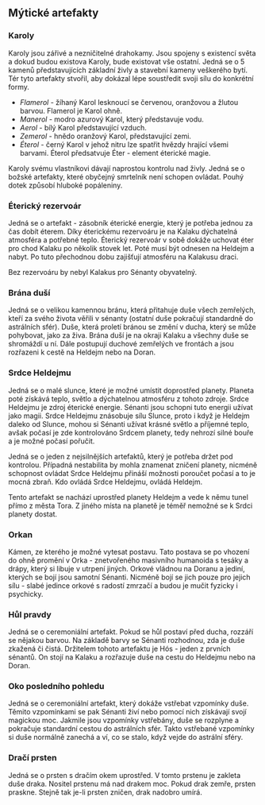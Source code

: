 ## Mýtické artefakty

### Karoly

Karoly jsou zářivé a nezničitelné drahokamy.
Jsou spojeny s existencí světa a dokud budou existova Karoly, bude existovat vše ostatní.
Jedná se o 5 kamenů představujících základní živly a stavební kameny veškerého bytí.
Tér tyto artefakty stvořil, aby dokázal lépe soustředit svoji sílu do konkrétní formy.

* *Flamerol* - žíhaný Karol lesknoucí se červenou, oranžovou a žlutou barvou. Flamerol je Karol ohně.
* *Manerol* - modro azurový Karol, který představuje vodu.
* *Aerol* - bílý Karol představující vzduch.
* *Zemerol* - hnědo oranžový Karol, představující zemi.
* *Éterol* - černý Karol v jehož nitru lze spatřit hvězdy hrající všemi barvami.
Éterol předsatvuje Éter - element éterické magie.

Karoly svému vlastníkovi dávají naprostou kontrolu nad živly. Jedná se o božské artefakty, které obyčejný smrtelník není schopen ovládat. Pouhý dotek způsobí hluboké popáleniny.

### Éterický rezervoár

Jedná se o artefakt - zásobník éterické energie, který je potřeba jednou za čas dobít éterem.
Díky éterickému rezervoáru je na Kalaku dýchatelná atmosféra a potřebné teplo.
Éterický rezervoár v sobě dokáže uchovat éter pro chod Kalaku po několik stovek let.
Poté musí být odnesen na Heldejm a nabyt.
Po tuto přechodnou dobu zajišťují atmosféru na Kalakusu draci.

Bez rezervoáru by nebyl Kalakus pro Sénanty obyvatelný.

### Brána duší

Jedná se o velikou kamennou bránu, která přitahuje duše všech zemřelých, kteří za svého života věřili v sénanty (ostatní duše pokračují standardně do astrálních sfér).
Duše, která proletí bránou se změní v ducha, který se může pohybovat, jako za živa.
Brána duší je na okraji Kalaku a všechny duše se shromáždí u ní.
Dále postupují duchové zemřelých ve frontách a jsou rozřazeni k cestě na Heldejm nebo na Doran.

### Srdce Heldejmu

Jedná se o malé slunce, které je možné umístit doprostřed planety.
Planeta poté získává teplo, světlo a dýchatelnou atmosféru z tohoto zdroje.
Srdce Heldejmu je zdroj éterické energie.
Sénanti jsou schopni tuto energii užívat jako magii.
Srdce Heldejmu znásobuje sílu Slunce, proto i když je Heldejm daleko od Slunce, mohou si Sénanti užívat krásné světlo a příjemné teplo, avšak počasí je zde kontrolováno Srdcem planety, tedy nehrozí silné bouře a je možné počasí pořučit.

Jedná se o jeden z nejsilnějších artefaktů, který je potřeba držet pod kontrolou.
Případná nestabilita by mohla znamenat zničení planety, nicméně schopnost ovládat Srdce Heldejmu přináší možnosti poroučet počasí a to je mocná zbraň.
Kdo ovládá Srdce Heldejmu, ovládá Heldejm.

Tento artefakt se nachází uprostřed planety Heldejm a vede k němu tunel přímo z města Tora.
Z jiného místa na planetě je téměř nemožné se k Srdci planety dostat.

### Orkan

Kámen, ze kterého je možné vytesat postavu.
Tato postava se po vhození do ohně promění v Orka - znetvořeného masivního humanoida s tesáky a drápy, který si libuje v utrpení jiných.
Orkové vládnou na Doranu a jediní, kterých se bojí jsou samotní Sénanti.
Nicméně bojí se jich pouze pro jejich sílu - slabé jedince orkové s radostí zmrzačí a budou je mučit fyzicky i psychicky.

### Hůl pravdy

Jedná se o ceremoniální artefakt.
Pokud se hůl postaví před ducha, rozzáří se nějakou barvou.
Na základě barvy se Sénanti rozhodnou, zda je duše zkažená či čistá.
Držitelem tohoto artefaktu je Hós - jeden z prvních sénantů.
On stojí na Kalaku a rozřazuje duše na cestu do Heldejmu nebo na Doran.

### Oko posledního pohledu

Jedná se o ceremoniální artefakt, který dokáže vstřebat vzpomínky duše.
Těmito vzpomínkami se pak Sénanti živí nebo pomocí nich získávají svojí magickou moc. Jakmile jsou vzpomínky vstřebány, duše se rozplyne a pokračuje standardní cestou do astrálních sfér. Takto vstřebané vzpomínky si duše normálně zanechá a ví, co se stalo, když vejde do astrální sféry.

### Dračí prsten

Jedná se o prsten s dračím okem uprostřed. V tomto prstenu je zakleta duše draka. Nositel prstenu má nad drakem moc. Pokud drak zemře, prsten praskne. Stejně tak je-li prsten zničen, drak nadobro umírá.
